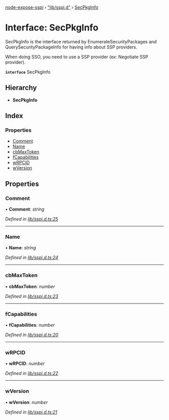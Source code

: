 [node-expose-sspi](../README.md) › ["lib/sspi.d"](../modules/_lib_sspi_d_.md) › [SecPkgInfo](_lib_sspi_d_.secpkginfo.md)

# Interface: SecPkgInfo

SecPkgInfo is the interface returned by EnumerateSecurityPackages and QuerySecurityPackageInfo
for having info about SSP providers.

When doing SSO, you need to use a SSP provider (ex: Negotiate SSP provider).

**`interface`** SecPkgInfo

## Hierarchy

* **SecPkgInfo**

## Index

### Properties

* [Comment](_lib_sspi_d_.secpkginfo.md#comment)
* [Name](_lib_sspi_d_.secpkginfo.md#name)
* [cbMaxToken](_lib_sspi_d_.secpkginfo.md#cbmaxtoken)
* [fCapabilities](_lib_sspi_d_.secpkginfo.md#fcapabilities)
* [wRPCID](_lib_sspi_d_.secpkginfo.md#wrpcid)
* [wVersion](_lib_sspi_d_.secpkginfo.md#wversion)

## Properties

###  Comment

• **Comment**: *string*

*Defined in [lib/sspi.d.ts:25](https://github.com/jlguenego/node-expose-sspi/blob/b79cf99/lib/sspi.d.ts#L25)*

___

###  Name

• **Name**: *string*

*Defined in [lib/sspi.d.ts:24](https://github.com/jlguenego/node-expose-sspi/blob/b79cf99/lib/sspi.d.ts#L24)*

___

###  cbMaxToken

• **cbMaxToken**: *number*

*Defined in [lib/sspi.d.ts:23](https://github.com/jlguenego/node-expose-sspi/blob/b79cf99/lib/sspi.d.ts#L23)*

___

###  fCapabilities

• **fCapabilities**: *number*

*Defined in [lib/sspi.d.ts:20](https://github.com/jlguenego/node-expose-sspi/blob/b79cf99/lib/sspi.d.ts#L20)*

___

###  wRPCID

• **wRPCID**: *number*

*Defined in [lib/sspi.d.ts:22](https://github.com/jlguenego/node-expose-sspi/blob/b79cf99/lib/sspi.d.ts#L22)*

___

###  wVersion

• **wVersion**: *number*

*Defined in [lib/sspi.d.ts:21](https://github.com/jlguenego/node-expose-sspi/blob/b79cf99/lib/sspi.d.ts#L21)*
